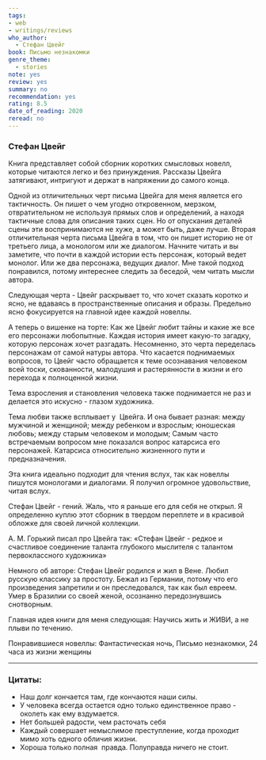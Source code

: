 ```yaml
---
tags:
- web
- writings/reviews
who_author:
  - Стефан Цвейг
book: Письмо незнакомки
genre_theme:
  - stories
note: yes
review: yes
summary: no
recommendation: yes
rating: 8.5
date_of_reading: 2020
reread: no
---
```

### Стефан Цвейг

Книга представляет собой сборник коротких смысловых новелл, которые читаются легко и без принуждения. Рассказы Цвейга затягивают, интригуют и держат в напряжении до самого конца.

Одной из отличительных черт письма Цвейга для меня является его тактичность. Он пишет о чем угодно откровенном, мерзком, отвратительном не используя прямых слов и определений, а находя тактичные слова для описания таких сцен. Но от опускания деталей сцены эти воспринимаются не хуже, а может быть, даже лучше.
Вторая отличительная черта письма Цвейга в том, что он пишет историю не от третьего лица, а монологом или же диалогом. Начните читать и вы заметите, что почти в каждой истории есть персонаж, который ведет монолог. Или же два персонажа, ведущих диалог.
Мне такой подход понравился, потому интереснее следить за беседой, чем читать мысли автора.

Следующая черта - Цвейг раскрывает то, что хочет сказать коротко и ясно, не вдаваясь в пространственные описания и образы. Предельно ясно фокусируется на главной идее каждой новеллы.

А теперь о вишенке на торте:
Как же Цвейг любит тайны и какие же все его персонажи любопытные. Каждая история имеет какую-то загадку, которую персонаж хочет разгадать. Несомненно, это черта переделась персонажам от самой натуры автора.
Что касается поднимаемых вопросов, то Цвейг часто обращается к теме осознавания человеком всей тоски, скованности, малодушия и растерянности в жизни и его перехода к полноценной жизни.

Тема взросления и становления человека также поднимается не раз и делается это искусно - глазом художника.

Тема любви также всплывает у  Цвейга. И она бывает разная: между мужчиной и женщиной; между ребенком и взрослым; юношеская любовь; между старым человеком и молодым;
Самым часто встречаемым вопросом мне показался вопрос катарсиса его персонажей. Катарсиса относительно жизненного пути и предназначения.

Эта книга идеально подходит для чтения вслух, так как новеллы пишутся монологами и диалогами. Я получил огромное удовольствие, читая вслух.

Стефан Цвейг - гений. Жаль, что я раньше его для себя не открыл. Я определенно куплю этот сборник в твердом переплете и в красивой обложке для своей личной коллекции.

А. М. Горький писал про Цвейга так: «Стефан Цвейг - редкое и счастливое соединение таланта глубокого мыслителя с талантом первоклассного художника»

Немного об авторе: Стефан Цвейг родился и жил в Вене. Любил русскую классику за простоту. Бежал из Германии, потому что его произведения запретили и он преследовался, так как был евреем.  Умер в Бразилии со своей женой, осознанно передознувшись снотворным.

Главная идея книги для меня следующая: Научись жить и ЖИВИ, а не плыви по течению.

Понравившиеся новеллы: Фантастическая ночь, Письмо незнакомки, 24 часа из жизни женщины

---
### Цитаты:

- Наш долг кончается там, где кончаются наши силы.
- У человека всегда остается одно только единственное право - околеть как ему вздумается.
- Нет большей радости, чем расточать себя
- Каждый совершает немыслимое преступление, когда проходит мимо хоть одного обличия жизни.
- Хороша только полная  правда. Полуправда ничего не стоит.